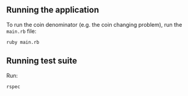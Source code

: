 ## Running the application

To run the coin denominator (e.g. the coin changing problem), run the `main.rb` file:

```
ruby main.rb
```

## Running test suite

Run:

```
rspec
```